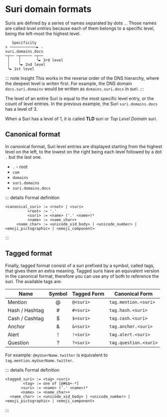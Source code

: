 # Suri domain formats

Suris are defined by a series of names separated by dots `.`. Those names are called _level entries_ because each of
them belongs to a specific level, being the left-most the highest level.

```:no-line-numbers
   Specificity
+ ────────────► -
suri.domains.docs
─┬── ─┬───── ─┬──
 │    │       └► 3rd level
 │    └► 2nd level
 └► 1st level
```

::: note Insight
This works in the reverse order of the DNS hierarchy, where the deepest level is writen first. For example, the DNS
domain `docs.suri.domains` would be written as `domains.suri.docs` in suri.
:::

The level of an entire Suri is equal to the most specific level entry, or the count of level entries. In the previous
example, the Suri `suri.domains.docs` has a level of 3.

When a Suri has a level of 1, it is called **TLD** suri or _Top Level Domain_ suri.

## Canonical format

In canonical format, Suri level entries are displayed starting from the highest level on the left, to the lowest on the
right being each level followed by a dot `.` but the last one.

- `.` - root
- `com`
- `domains`
- `suri.domains`
- `suri.domains.docs`

::: details Formal definition

```:no-line-numbers
<canonical_suri> := <root> | <suri>
          <root> := '.'
          <suri> := <name> ('.' <name>)*
          <name> := <name_char>+
     <name_char> := <unicode_xid_body> | <unicode_number> | <emoji_pictographic> | <emoji_component>
```

:::

## Tagged format

Finally, tagged format consist of a suri prefixed by a symbol, called tags, that gives them an extra meaning. Tagged
suris have an equivalent version in the canonical format, therefore you can use any of both to reference the suri. The
available tags are:

| Name           | Symbol | Tagged Form | Canonical Form        |
|----------------|:------:|-------------|-----------------------|
| Mention        |   @    | `@<suri>`   | `tag.mention.<suri>`  |
| Hash / Hashtag |   #    | `#<suri>`   | `tag.hash.<suri>`     |
| Cash / Cashtag |   $    | `$<suri>`   | `tag.cash.<suri>`     |
| Anchor         |   &    | `&<suri>`   | `tag.anchor.<suri>`   |
| Alert          |   !    | `!<suri>`   | `tag.alert.<suri>`    |
| Question       |   ?    | `?<suri>`   | `tag.question.<suri>` |

For example: `@myUserName.twitter` is equivalent to `tag.mention.myUserName.twitter`.

::: details Formal definition

```:no-line-numbers
<tagged_suri> := <tag> <suri>
        <tag> := one of [@#&$+-*]
       <suri> := <name> ('.' <name>)*
       <name> := <name_char>+
  <name_char> := <unicode_xid_body> | <unicode_number> | <emoji_pictographic> | <emoji_component>
```

:::